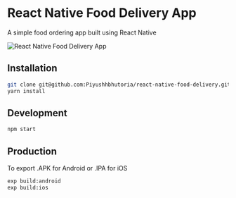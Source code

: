 # React Native Food Delivery App

A simple food ordering app built using React Native

![React Native Food Delivery App](https://res.cloudinary.com/sivadass/image/upload/v1535197090/gifs/react-native-food-delivery-app.gif)

## Installation

```bash
git clone git@github.com:Piyushhbhutoria/react-native-food-delivery.git
yarn install
```

## Development

```bash
npm start
```

## Production

To export .APK for Android or .IPA for iOS

```bash
exp build:android
exp build:ios
```
